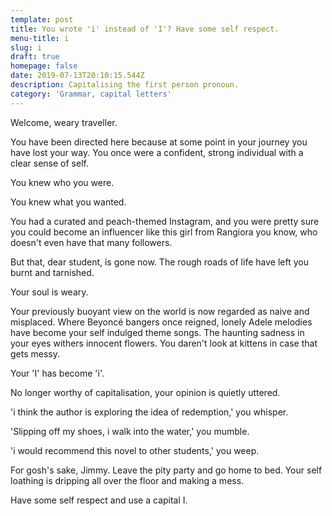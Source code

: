 ```yaml
---
template: post
title: You wrote 'i' instead of 'I'? Have some self respect.
menu-title: i
slug: i
draft: true
homepage: false
date: 2019-07-13T20:10:15.544Z
description: Capitalising the first person pronoun.
category: 'Grammar, capital letters'
---
```

Welcome, weary traveller.

You have been directed here because at some point in your journey you have lost your way. You once were a confident, strong individual with a clear sense of self.

You knew who you were. 

You knew what you wanted. 

You had a curated and peach-themed Instagram, and you were pretty sure you could become an influencer like this girl from Rangiora you know, who doesn't even have that many followers.

But that, dear student, is gone now. The rough roads of life have left you burnt and tarnished. 

Your soul is weary. 

Your previously buoyant view on the world is now regarded as naive and misplaced. Where Beyoncé bangers once reigned, lonely Adele melodies have become your self indulged theme songs. The haunting sadness in your eyes withers innocent flowers. You daren't look at kittens in case that gets messy.



Your 'I' has become 'i'.



No longer worthy of capitalisation, your opinion is quietly uttered.

'i think the author is exploring the idea of redemption,' you whisper.

'Slipping off my shoes, i walk into the water,' you mumble.

'i would recommend this novel to other students,' you weep.



For gosh's sake, Jimmy. Leave the pity party and go home to bed. Your self loathing is dripping all over the floor and making a mess.

Have some self respect and use a capital I.
